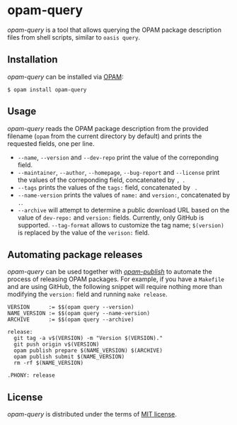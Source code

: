 opam-query
==========

_opam-query_ is a tool that allows querying the OPAM package description
files from shell scripts, similar to `oasis query`.

Installation
------------

_opam-query_ can be installed via [OPAM](https://opam.ocaml.org):

    $ opam install opam-query

Usage
-----

_opam-query_ reads the OPAM package description from the provided filename
(`opam` from the current directory by default) and prints the requested fields,
one per line.

  * `--name`, `--version` and `--dev-repo` print the value of the correponding field.
  * `--maintainer`, `--author`, `--homepage`, `--bug-report` and `--license` print
    the values of the correponding field, concatenated by <code>, </code>.
  * `--tags` prints the values of the `tags:` field, concatenated by ` `.
  * `--name-version` prints the values of `name:` and `version:`, concatenated by `.`.
  * `--archive` will attempt to determine a public download URL based on the value
    of `dev-repo:` and `version:` fields. Currently, only GitHub is supported.
    `--tag-format` allows to customize the tag name; `$(version)` is replaced
    by the value of the `verison:` field.

Automating package releases
---------------------------

_opam-query_ can be used together with [_opam-publish_](https://github.com/AltGr/opam-publish)
to automate the process of releasing OPAM packages. For example, if you have a `Makefile`
and are using GitHub, the following snippet will require nothing more than modifying
the `version:` field and running `make release`.

``` make
VERSION      := $$(opam query --version)
NAME_VERSION := $$(opam query --name-version)
ARCHIVE      := $$(opam query --archive)

release:
  git tag -a v$(VERSION) -m "Version $(VERSION)."
  git push origin v$(VERSION)
  opam publish prepare $(NAME_VERSION) $(ARCHIVE)
  opam publish submit $(NAME_VERSION)
  rm -rf $(NAME_VERSION)

.PHONY: release
```

License
-------

_opam-query_ is distributed under the terms of [MIT license](LICENSE.txt).
